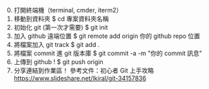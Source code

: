 
0. 打開終端機（terminal, cmder, iterm2）
1. 移動到資料夾
$ cd 專案資料夾名稱
2. 初始化 git (第一次才需要)
$ git init 
3. 加入 github 遠端位置
$ git remote add origin 你的 github repo 位置
4. 將檔案加入 git track
$ git add .
4. 將檔案 commit 進 git 版本庫
$ git commit -a -m "你的 commit 訊息"
5. 上傳到 github !
$ git push origin
6. 分享連結到作業區！
參考文件：初心者 Git 上手攻略
https://www.slideshare.net/lkiral/git-34157836
